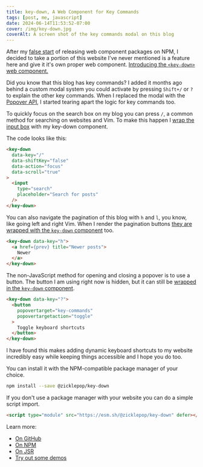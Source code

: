 ```yaml
---
title: key-down, A Web Component for Key Commands
tags: [post, me, javascript]
date: 2024-06-14T11:53:52-07:00
cover: /img/key-down.jpg
coverAlt: A screen shot of the key commands modal on this blog
---
```


After my [false start](https://melkat.blog/p/fix-your-heart) of releasing web component packages on NPM, I decided to take a portion of this website I've never mentioned is a feature here and give it it's own proper web component. [Introducing the `<key-down>` web component.](https://github.com/ZicklePop/key-down)

Did you know that this blog has key commands? I added it months ago behind a custom modal system you could activate by pressing `Shift+/` or `?` to explain the other key commands. When I replaced the modal with the [Popover API](https://developer.mozilla.org/en-US/docs/Web/API/Popover_API), I started tearing apart the logic for key commands too. 

To quickly focus on the search box on my blog you can press `/`, a common method for searching on websites and Vim. To make this happen I [wrap the input box](https://github.com/ZicklePop/melkat-blog/blob/394a65ee89eed61d041ee7d77e26af914b0101b9/src/components/search.astro#L24-L29) with my key-down component. 

The code looks like this:

```html
<key-down
  data-key="/"
  data-shiftKey="false"
  data-action="focus"
  data-scroll="true"
>
  <input
    type="search"
    placeholder="Search for posts"
  />
</key-down>
```

You can also navigate the pagination of this blog with `h` and `l`, you know, like going left and right Vim. When I render the pagination buttons [they are wrapped with the `key-down` component](https://github.com/ZicklePop/melkat-blog/blob/394a65ee89eed61d041ee7d77e26af914b0101b9/src/components/page-navigator.astro#L19-L29) too.

```html
<key-down data-key="h">
  <a href={prev} title="Newer posts">
    Newer
  </a>
</key-down>
```

The non-JavaScript method for opening and closing a popover is to use a button. The button I am using right now is hidden, but it can still be [wrapped in the `key-down` component](https://github.com/ZicklePop/melkat-blog/blob/394a65ee89eed61d041ee7d77e26af914b0101b9/src/components/key-commands.astro#L25-L34).

```html
<key-down data-key="?">
  <button
    popovertarget="key-commands"
    popovertargetaction="toggle"
  >
    Toggle keyboard shortcuts
  </button>
</key-down>
```

I have found this makes adding dynamic keyboard shortcuts to my website incredibly easy while keeping things accessible and I hope you do too.

You can install it with the NPM-compatible package manager of your choice.

```sh
npm install --save @zicklepop/key-down
```

If you don't use a package manager with your website you can do a simple script import.

```html
<script type="module" src="https://esm.sh/@zicklepop/key-down" defer></script>
```

Learn more:

- [On GitHub](https://github.com/zicklepop/key-down)
- [On NPM](https://www.npmjs.com/package/@zicklepop/key-down)
- [On JSR](https://jsr.io/@zicklepop/key-down)
- [Try out some demos](http://zicklepop.github.io/key-down/demo.html)
